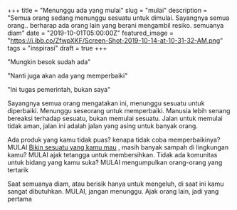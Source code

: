 +++
title = "Menunggu ada yang mulai"
slug = "mulai"
description = "Semua orang sedang menunggu sesuatu untuk dimulai. Sayangnya semua orang.. berharap ada orang lain yang berani mengambil resiko. semuanya diam"
date = "2019-10-01T05:00:00Z"
featured_image = "https://i.ibb.co/ZfwpXKF/Screen-Shot-2019-10-14-at-10-31-32-AM.png"
tags = "inspirasi"
draft = true
+++ 

"Mungkin besok sudah ada"

"Nanti juga akan ada yang memperbaiki"

"Ini tugas pemerintah, bukan saya"

Sayangnya semua orang mengatakan ini, menunggu sesuatu untuk diperbaiki. Menunggu seseorang untuk memperbaiki. Manusia lebih senang bereaksi terhadap sesuatu, bukan memulai sesuatu. Jalan untuk memulai tidak aman, jalan ini adalah jalan yang asing untuk banyak orang. 

Ada produk yang kamu tidak puas? kenapa tidak coba memperbaikinya? MULAI [Bikin sesuatu yang kamu mau](https://tehataukopi.club/bikin-apa-yang-kita-mau) , masih banyak sampah di lingkungan kamu? MULAI ajak tetangga untuk membersihkan. Tidak ada komunitas untuk bidang yang kamu suka? MULAI mengumpulkan orang-orang yang tertarik

Saat semuanya diam, atau berisik hanya untuk mengeluh, di saat ini kamu sangat dibutuhkan. MULAI, jangan menunggu. Ajak orang lain, jadi yang pertama
